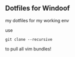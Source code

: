 ## Dotfiles for Windoof

my dotfiles for my working env

use 
```git
git clone --recursive
```
to pull all vim bundles!